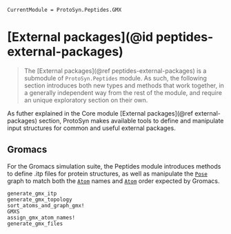 ```@meta
CurrentModule = ProtoSyn.Peptides.GMX
```

# [External packages](@id peptides-external-packages)

> The [External packages](@ref peptides-external-packages) is a submodule of `ProtoSyn.Peptides` module. As such, the following section introduces both new types and methods that work together, in a generally independent way from the rest of the module, and require an unique exploratory section on their own.

As futher explained in the Core module [External packages](@ref external-packages) section, ProtoSyn makes available tools to define and manipulate input structures for common and useful external packages.

## Gromacs

For the Gromacs simulation suite, the Peptides module introduces methods to define .itp files for protein structures, as well as manipulate the [`Pose`](@ref) graph to match both the [`Atom`](@ref) names and [`Atom`](@ref) order expected by Gromacs. 

```@docs
generate_gmx_itp
generate_gmx_topology
sort_atoms_and_graph_gmx!
GMXS
assign_gmx_atom_names!
generate_gmx_files
```